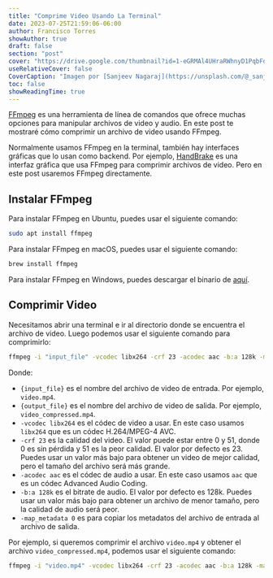 ```yaml
---
title: "Comprime Video Usando La Terminal"
date: 2023-07-25T21:59:06-06:00
author: Francisco Torres
showAuthor: true
draft: false
section: "post"
cover: "https://drive.google.com/thumbnail?id=1-eGRMAl4UHraRWhnyD1PqbFdD_8BR82a&sz=w9999"
useRelativeCover: false
CoverCaption: "Imagen por [Sanjeev Nagaraj](https://unsplash.com/@_sanjeev_ngrj_) en Unsplash"
toc: false
showReadingTime: true
---
```


[FFmpeg](https://ffmpeg.org/download.html) es una herramienta de línea de comandos que ofrece muchas opciones para manipular archivos de video y audio. En este post te mostraré cómo comprimir un archivo de video usando FFmpeg.

Normalmente usamos FFmpeg en la terminal, también hay interfaces gráficas que lo usan como backend. Por ejemplo, [HandBrake](https://handbrake.fr/) es una interfaz gráfica que usa FFmpeg para comprimir archivos de video. Pero en este post usaremos FFmpeg directamente.

## Instalar FFmpeg

Para instalar FFmpeg en Ubuntu, puedes usar el siguiente comando:

```bash
sudo apt install ffmpeg
```

Para instalar FFmpeg en macOS, puedes usar el siguiente comando:

```bash
brew install ffmpeg
```

Para instalar FFmpeg en Windows, puedes descargar el binario de [aquí](https://ffmpeg.org/download.html).

## Comprimir Video

Necesitamos abrir una terminal e ir al directorio donde se encuentra el archivo de video. Luego podemos usar el siguiente comando para comprimirlo:

```bash
ffmpeg -i "input_file" -vcodec libx264 -crf 23 -acodec aac -b:a 128k -map_metadata 0 "output_file"
```

Donde:

- `{input_file}` es el nombre del archivo de video de entrada. Por ejemplo, `video.mp4`.
- `{output_file}` es el nombre del archivo de video de salida. Por ejemplo, `video_compressed.mp4`.
- `-vcodec libx264` es el códec de video a usar. En este caso usamos `libx264` que es un códec H.264/MPEG-4 AVC.
- `-crf 23` es la calidad del video. El valor puede estar entre 0 y 51, donde 0 es sin pérdida y 51 es la peor calidad. El valor por defecto es 23. Puedes usar un valor más bajo para obtener un video de mejor calidad, pero el tamaño del archivo será más grande.
- `-acodec aac` es el códec de audio a usar. En este caso usamos `aac` que es un códec Advanced Audio Coding.
- `-b:a 128k` es el bitrate de audio. El valor por defecto es 128k. Puedes usar un valor más bajo para obtener un archivo de menor tamaño, pero la calidad de audio será peor.
- `-map_metadata 0` es para copiar los metadatos del archivo de entrada al archivo de salida.

Por ejemplo, si queremos comprimir el archivo `video.mp4` y obtener el archivo `video_compressed.mp4`, podemos usar el siguiente comando:

```bash
ffmpeg -i "video.mp4" -vcodec libx264 -crf 23 -acodec aac -b:a 128k -map_metadata 0 "video_compressed.mp4"
```
